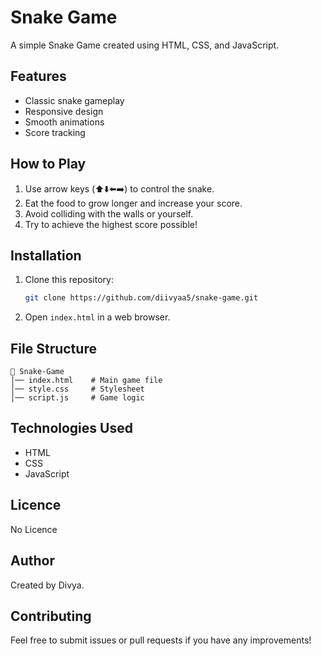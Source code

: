 # Snake Game

A simple Snake Game created using HTML, CSS, and JavaScript.

## Features

- Classic snake gameplay
- Responsive design
- Smooth animations
- Score tracking

## How to Play

1. Use arrow keys (⬆️⬇️⬅️➡️) to control the snake.
2. Eat the food to grow longer and increase your score.
3. Avoid colliding with the walls or yourself.
4. Try to achieve the highest score possible!

## Installation

1. Clone this repository:
   ```sh
   git clone https://github.com/diivyaa5/snake-game.git
   ```
2. Open `index.html` in a web browser.

## File Structure

```
📁 Snake-Game
│── index.html    # Main game file
│── style.css     # Stylesheet
│── script.js     # Game logic
```

## Technologies Used

- HTML
- CSS
- JavaScript


## Licence 

No Licence

## Author

Created by Divya.

## Contributing

Feel free to submit issues or pull requests if you have any improvements!

